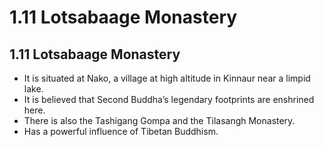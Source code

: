 # 1.11 Lotsabaage Monastery
## 1.11 Lotsabaage Monastery
* It is situated at Nako, a village at high altitude in Kinnaur near a limpid lake.
* It is believed that Second Buddha’s legendary footprints are enshrined here.
* There is also the Tashigang Gompa and the Tilasangh Monastery.
* Has a powerful influence of Tibetan Buddhism.